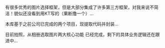 有很多优秀的图片选择框架，但是大部分集成了许多第三方框架，对我来说不简洁！貌似还没看到用KT写的（果断撸一个）...

本库基于之前公司已完成的两个项目，现提取代码并封装...

目前拍照，从相册选取图片两大核心功能 已经完成，剩下的具体业务逻辑还在跟进中...
